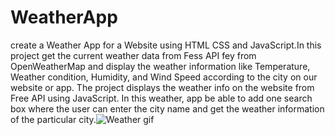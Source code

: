 # WeatherApp
create a Weather App for a Website using HTML CSS and JavaScript.In this project get the current weather data from Fess API fey from OpenWeatherMap and display the weather information like Temperature,  Weather condition, Humidity, and Wind Speed according to the city on our website or app.
The project displays the weather info on the website from Free API using JavaScript.
In this weather, app be able to add one search box where the user can enter the city name and get the weather information of the particular city.![Weather gif](https://github.com/aysegulyasar05/WeatherApp/assets/65957331/d8ecfc9d-2a2e-4bfc-a88f-a9d9b6112071)
